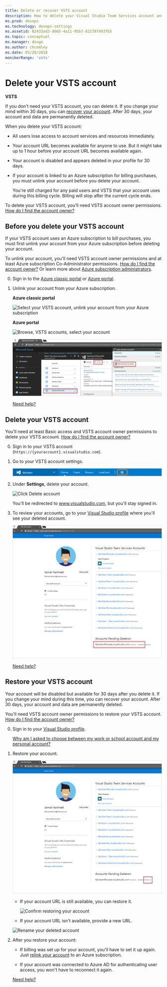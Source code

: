 ```yaml
---
title: Delete or recover VSTS account
description: How to delete your Visual Studio Team Services account and what happens to user accounts
ms.prod: devops
ms.technology: devops-settings
ms.assetid: 82433ad3-d665-4a11-95b7-82178f493fb5
ms.topic: conceptual
ms.manager: douge
ms.author: chcomley
ms.date: 03/20/2018
monikerRange: 'vsts'
---
```



# Delete your VSTS account

**VSTS**

If you don't need your  VSTS account, you can delete it. 
If you change your mind within 30 days, 
you can [recover your account](recover-your-vsts-account.md). 
After 30 days, your account 
and data are permanently deleted.

When you delete your VSTS account:

*   All users lose access to account services and resources immediately.

*   Your account URL becomes available for anyone to use. 
But it might take up to 1 hour before your account URL becomes available again. 

*   Your account is disabled and appears deleted in your profile for 30 days.

*   If your account is linked to an Azure subscription for billing purchases, 
you must unlink your account before you delete your account. 

	You're still charged for any paid users and
	VSTS that your account uses during this billing cycle. 
	Billing will stop after the current cycle ends.

To delete your VSTS account, 
you'll need VSTS account owner permissions. 
[How do I find the account owner?](faq-delete-restore-vsts-account.md#find-owner)

##  Before you delete your VSTS account

If your VSTS account uses an Azure subscription to bill purchases, 
you must first unlink your account from your Azure subscription before deleting your account. 

To unlink your account, 
you'll need VSTS account owner permissions 
and at least Azure subscription Co-Administrator permissions. 
[How do I find the account owner?](faq-delete-restore-vsts-account.md#find-owner) Or learn more about 
[Azure subscription administrators](https://azure.microsoft.com/en-us/documentation/articles/billing-add-change-azure-subscription-administrator/).

0.  Sign in to the [Azure classic portal](https://manage.windowsazure.com/) 
or [Azure portal](https://portal.azure.com). 

0.  Unlink your account from your Azure subscription.

	**Azure classic portal**

	![Select your VSTS account, unlink your account from your Azure subscription](_img/delete-account/azureunlinkvsoaccount.png)

	**Azure portal**

	![Browse, VSTS accounts, select your account](_img/_shared/ap_vso_selectlinkedaccount.png)

	![Unlink your account from an Azure subscription](_img/delete-account/app_unlinkvsoaccount2.png)

	[Need help?](faq-delete-restore-vsts-account.md#get-support)

##  Delete your VSTS account

You'll need at least Basic access and VSTS account owner 
permissions to delete your VSTS account. 
[How do I find the account owner?](faq-delete-restore-vsts-account.md#find-owner)

0.  Sign in to your VSTS account (```https://{youraccount}.visualstudio.com```).

0.  Go to your VSTS account settings.

	![Go to account settings](../_shared/_img/account-settings-new-ui.png)

0.  Under **Settings**, delete your account.

	![Click Delete account](_img/delete-account/vsodeleteaccount.png)

	You'll be redirected to www.visualstudio.com, but you'll stay signed in. 

0.	To review your accounts, go to your 
[Visual Studio profile](https://app.vsaex.visualstudio.com/profile/view) 
where you'll see your deleted account. 
    
	![Your account will appear deleted on your account list](_img/delete-account/deleted-account.png)

	[Need help?](faq-delete-restore-vsts-account.md#get-support)

<a name="undelete"></a>
##  Restore your VSTS account

Your account will be disabled but available for 30 days after you delete it. 
If you change your mind during this time, you can recover your account. 
After 30 days, your account and data are permanently deleted.

You'll need VSTS account owner 
permissions to restore your VSTS account. 
[How do I find the account owner?](faq-delete-restore-vsts-account.md#find-owner)

0.	Sign in to your [Visual Studio profile](https://app.vsaex.visualstudio.com/profile/view).

	[Why am I asked to choose between my work or school account and my personal account?](faq-delete-restore-vsts-account.md#ChooseOrgAcctMSAcct)

0.  Restore your account.

	![Next to your deleted account, click Restore](_img/delete-account/restore-account.png)

	*	If your account URL is still available, you can restore it.

		![Confirm restoring your account](_img/delete-account/restore-confirm.png)

	*	If your account URL isn't available, provide a new URL.

       ![Rename your deleted account](_img/delete-account/rename-deleted-account.png)

0.  After you restore your account:

	*	If billing was set up for your account, you'll have to set it up again. Just 
[relink your account](../billing/set-up-billing-for-your-account-vs.md) to an Azure subscription.

	*   If your account was connected to Azure AD for authenticating user access, you won't have to reconnect it again.

	[Need help?](faq-delete-restore-vsts-account.md#get-support)




